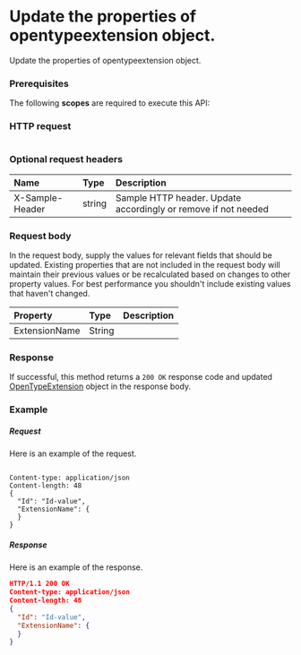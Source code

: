 # Update the properties of opentypeextension object.

Update the properties of opentypeextension object.
### Prerequisites
The following **scopes** are required to execute this API: 
### HTTP request
<!-- { "blockType": "ignored" } -->
```http

```
### Optional request headers
| Name       | Type | Description|
|:-----------|:------|:----------|
| X-Sample-Header  | string  | Sample HTTP header. Update accordingly or remove if not needed|

### Request body
In the request body, supply the values for relevant fields that should be updated. Existing properties that are not included in the request body will maintain their previous values or be recalculated based on changes to other property values. For best performance you shouldn't include existing values that haven't changed.

| Property	   | Type	|Description|
|:---------------|:--------|:----------|
|ExtensionName|String||

### Response
If successful, this method returns a `200 OK` response code and updated [OpenTypeExtension](../resources/opentypeextension.md) object in the response body.
### Example
##### Request
Here is an example of the request.
<!-- {
  "blockType": "request",
  "name": "update_opentypeextension"
}-->
```http

Content-type: application/json
Content-length: 48
{
  "Id": "Id-value",
  "ExtensionName": {
  }
}
```
##### Response
<!-- {
  "blockType": "response",
  "truncated": false,
  "@odata.type": "opentypeextension"
} -->
Here is an example of the response.
```json
HTTP/1.1 200 OK
Content-type: application/json
Content-length: 48
{
  "Id": "Id-value",
  "ExtensionName": {
  }
}
```

<!-- uuid: dda6e2cc-955b-4fad-81c6-85f807cda0ac
2015-10-16 21:10:56 UTC -->
<!-- {
  "type": "#page.annotation",
  "description": "Update the properties of opentypeextension object.",
  "keywords": "",
  "section": "documentation",
  "tocPath": ""
}-->
